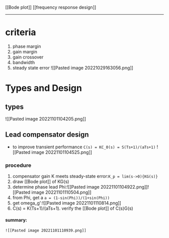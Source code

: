 [[Bode plot]]
[[frequency response design]]
****
# criteria
1. phase margin
3. gain margin
4. gain crossover
5. bandwidth
6. steady state error
![[Pasted image 20221029163056.png]]

# Types and Design
## types
![[Pasted image 20221101104205.png]]
## Lead compensator design
- to improve transient performance
`C(s) = KC_0(s) = S(Ts+1)/(aTs+1)`
![[Pasted image 20221101104525.png]]
### procedure
1. compensator gain K meets steady-state error:`K_p = lim(s->0){KG(s)}`
2. draw [[Bode plot]] of KG(s)
3. determine phase lead Phi:![[Pasted image 20221101104922.png]]![[Pasted image 20221101110504.png]]
4. from Phi, get a
		`a = (1-sin(Phi))/(1+sin(Phi))`
5. get omega_g':![[Pasted image 20221101110814.png]]
6. C(s) = K(Ts+1)/(aTs+1). verify the [[Bode plot]] of C(s)G(s)
#### summary: 
	![[Pasted image 20221101110939.png]]

